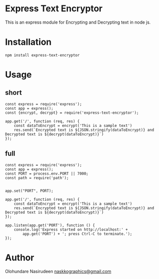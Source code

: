 # Express Text Encryptor

This is an express module for Encrypting and Decrypting text in node js.

# Installation

```
npm install express-text-encryptor
```

# Usage

## short
```
const express = require('express');
const app = express();
const {encrypt, decrypt} = require('express-text-encryptor');

app.get('/', function (req, res) {
    const dataToEncrypt = encrypt('This is a sample text')
    res.send(`Encrypted text is ${JSON.stringify(dataToEncrypt)} and Decrypted text is ${decrypt(dataToEncrypt)}`)
});

```
## full
```
const express = require('express');
const app = express();
const PORT = process.env.PORT || 7000;
const path = require('path');


app.set("PORT", PORT);

app.get('/', function (req, res) {
    const dataToEncrypt = encrypt('This is a sample text')
    res.send(`Encrypted text is ${JSON.stringify(dataToEncrypt)} and Decrypted text is ${decrypt(dataToEncrypt)}`)
});

app.listen(app.get('PORT'), function () {
    console.log('Express started on http://localhost:' +
        app.get('PORT') + '; press Ctrl-C to terminate.');
});

```

# Author
Olohundare Nasirudeen <naskkographics@gmail.com> 
